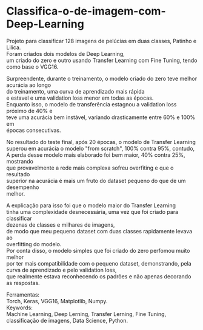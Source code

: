 # Classifica-o-de-imagem-com-Deep-Learning  
Projeto para classificar 128 imagens de pelúcias em duas classes, Patinho e Lilica.  
Foram criados dois modelos de Deep Learning,  
um criado do zero e outro usando Transfer Learning com Fine Tuning, tendo como base o VGG16.  

Surpreendente, durante o treinamento, o modelo criado do zero teve melhor acurácia ao longo  
do treinamento, uma curva de aprendizado mais rápida  
e estavel e uma validation loss menor em todas as épocas.  
Enquanto isso, o modelo de transferência estagnou a validation loss próximo de 40% e  
teve uma acurácia bem instável, variando drasticamente entre 60% e 100% em  
épocas consecutivas.  

No resultado do teste final, após 20 épocas, o modelo de Transfer Learning  
superou em acurácia o modelo "from scratch", 100% contra 95%, contudo,  
A perda desse modelo mais elaborado foi bem maior, 40% contra 25%, mostrando  
que provavelmente a rede mais complexa sofreu overfiting e que o resultado  
superior na acurácia é mais um fruto do dataset pequeno do que de um desempenho  
melhor.  
 
A explicação para isso foi que o modelo maior do Transfer Learning   
tinha uma complexidade desnecessária, uma vez que foi criado para classificar  
dezenas de classes e milhares de imagens,  
de modo que meu pequeno dataset com duas classes rapidamente levava ao  
overfitting do modelo.  
Por conta disso, o modelo simples que foi criado do zero perfomou muito melhor  
por ter mais compatibilidade com o pequeno dataset, demonstrando, pela curva de aprendizado e pelo validation loss,  
que realmente estava reconhecendo os padrões e não apenas decorando as respostas.  

Ferramentas:  
Torch, Keras, VGG16, Matplotlib, Numpy.  
Keywords:  
Machine Learning, Deep Lerning, Transfer Lerning, Fine Tuning, classificação de imagens, Data Science, Python.
